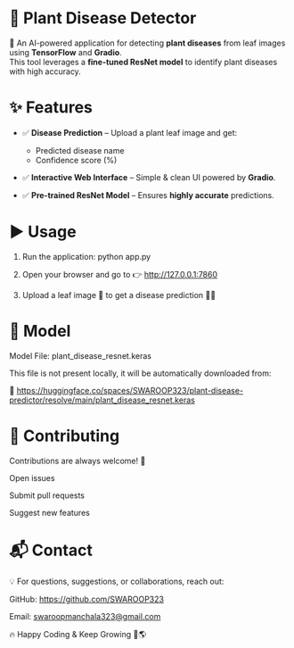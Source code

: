 # **🌱 Plant Disease Detector**
🚀 An AI-powered application for detecting **plant diseases** from leaf images using **TensorFlow** and **Gradio**.  
This tool leverages a **fine-tuned ResNet model** to identify plant diseases with high accuracy.  



# **✨ Features**

- ✅ **Disease Prediction** – Upload a plant leaf image and get:  
   - Predicted disease name  
   - Confidence score (%)  

- ✅ **Interactive Web Interface** – Simple & clean UI powered by **Gradio**.  

- ✅ **Pre-trained ResNet Model** – Ensures **highly accurate** predictions.  



# **▶️ Usage**

1. Run the application: python app.py

2. Open your browser and go to 👉 http://127.0.0.1:7860

3. Upload a leaf image 🌿 to get a disease prediction 🧑‍🌾

# **🧠 Model**

Model File: plant_disease_resnet.keras

This file is not present locally, it will be automatically downloaded from:

🔗 https://huggingface.co/spaces/SWAROOP323/plant-disease-predictor/resolve/main/plant_disease_resnet.keras


# **🤝 Contributing**

Contributions are always welcome! 🎉

Open issues

Submit pull requests

Suggest new features


# **📬 Contact**

💡 For questions, suggestions, or collaborations, reach out:

GitHub: https://github.com/SWAROOP323

Email: swaroopmanchala323@gmail.com

🔥 Happy Coding & Keep Growing 🌿🌎
